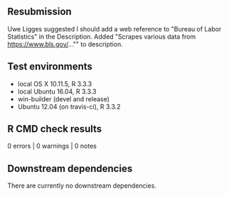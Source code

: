 ## Resubmission
Uwe Ligges suggested I should add a web reference to "Bureau of Labor Statistics" in the Description.
Added "Scrapes various data from https://www.bls.gov/..."" to description.


## Test environments
* local OS X 10.11.5, R 3.3.3
* local Ubuntu 16.04, R 3.3.3
* win-builder (devel and release)
* Ubuntu 12.04 (on travis-ci), R 3.3.2


## R CMD check results
0 errors | 0 warnings | 0 notes


## Downstream dependencies
There are currently no downstream dependencies.